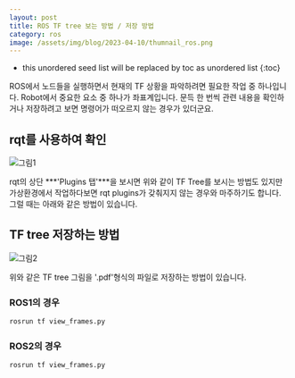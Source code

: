 ```yaml
---
layout: post
title: ROS TF tree 보는 방법 / 저장 방법
category: ros
image: /assets/img/blog/2023-04-10/thumnail_ros.png
---
```


* this unordered seed list will be replaced by toc as unordered list
{:toc}

ROS에서 노드들을 실행하면서 현재의 TF 상황을 파악하려면 필요한 작업 중 하나입니다.
Robot에서 중요한 요소 중 하나가 좌표계입니다. 문득 한 번씩 관련 내용을 확인하거나 저장하려고 보면 명령어가 떠오르지 않는 경우가 있더군요.

## rqt를 사용하여 확인
![그림1](https://github.com/BGAB0322/bgab.github.io/blob/main/assets/img/blog/2023-04-10/ROS_tf_tree_1.png?raw=true)

rqt의 상단 ***'Plugins 탭'***을 보시면 위와 같이 TF Tree를 보시는 방법도 있지만 가상환경에서 작업하다보면 rqt plugins가 갖춰지지 않는 경우와 마주하기도 합니다. 그럴 때는 아래와 같은 방법이 있습니다.

##  TF tree 저장하는 방법

![그림2](https://github.com/BGAB0322/bgab.github.io/blob/main/assets/img/blog/2023-04-10/ROS_tf_tree_2.png?raw=true)

위와 같은 TF tree 그림을 '.pdf'형식의 파일로 저장하는 방법이 있습니다.

### ROS1의 경우
~~~bash
rosrun tf view_frames.py
~~~

### ROS2의 경우
~~~bash
rosrun tf view_frames.py
~~~